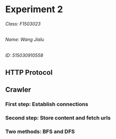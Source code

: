 # Experiment 2

###### Class: F1503023
###### Name: Wang Jialu
###### ID: 515030910558

## HTTP Protocol

## Crawler

### First step: Establish connections

### Second step: Store content and fetch urls

### Two methods: BFS and DFS


